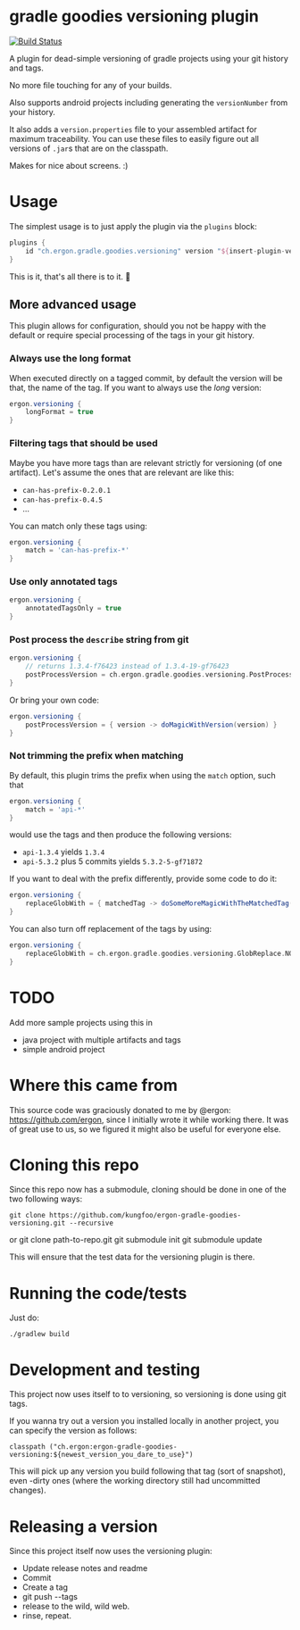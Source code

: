 # gradle goodies versioning plugin

[![Build Status](https://travis-ci.org/kungfoo/ergon-gradle-goodies-versioning.svg?branch=master)](https://travis-ci.org/kungfoo/ergon-gradle-goodies-versioning)

A plugin for dead-simple versioning of gradle projects
using your git history and tags.

No more file touching for any of your builds.

Also supports android projects including generating
the `versionNumber` from your history.

It also adds a `version.properties` file to your
assembled artifact for maximum traceability.
You can use these files to easily figure out
all versions of `.jar`s that are on the classpath.

Makes for nice about screens. :)

# Usage

The simplest usage is to just apply the plugin via the `plugins` block:

```groovy
plugins {
    id "ch.ergon.gradle.goodies.versioning" version "${insert-plugin-version-here}"
}
```

This is it, that's all there is to it. 🙌

## More advanced usage

This plugin allows for configuration, should you not be happy with the default or require special
processing of the tags in your git history.

### Always use the long format

When executed directly on a tagged commit, by default the version will be that, the name of the tag. If you want
to always use the _long_ version:

```groovy
ergon.versioning {
    longFormat = true
}
```

### Filtering tags that should be used

Maybe you have more tags than are relevant strictly for versioning (of one artifact). Let's assume the
ones that are relevant are like this:

- `can-has-prefix-0.2.0.1`
- `can-has-prefix-0.4.5`
- ...

You can match only these tags using:

```groovy
ergon.versioning {
    match = 'can-has-prefix-*'
}
```

### Use only annotated tags

```groovy
ergon.versioning {
    annotatedTagsOnly = true
}
```

### Post process the `describe` string from git

```groovy
ergon.versioning {
    // returns 1.3.4-f76423 instead of 1.3.4-19-gf76423
    postProcessVersion = ch.ergon.gradle.goodies.versioning.PostProcessVersion.STRIP_NR_COMMITS_AND_G
}
```

Or bring your own code:

```groovy
ergon.versioning {
    postProcessVersion = { version -> doMagicWithVersion(version) }
}
```

### Not trimming the prefix when matching

By default, this plugin trims the prefix when using the `match` option, such that

```groovy
ergon.versioning {
    match = 'api-*'
}
```

would use the tags and then produce the following versions:
- `api-1.3.4` yields `1.3.4`
- `api-5.3.2` plus 5 commits yields `5.3.2-5-gf71872`

If you want to deal with the prefix differently, provide some code to do it:

```groovy
ergon.versioning {
    replaceGlobWith = { matchedTag -> doSomeMoreMagicWithTheMatchedTag(matchedTag) }
}
```

You can also turn off replacement of the tags by using:

```groovy
ergon.versioning {
    replaceGlobWith = ch.ergon.gradle.goodies.versioning.GlobReplace.NO_REPLACE
}
```

# TODO

Add more sample projects using this in

- java project with multiple artifacts and tags
- simple android project
 

# Where this came from

This source code was graciously donated to me by @ergon: https://github.com/ergon,
since I initially wrote it while working there. It was of great use to us, so we figured
it might also be useful for everyone else.

# Cloning this repo

Since this repo now has a submodule, cloning should be done in one of the two following ways:

    git clone https://github.com/kungfoo/ergon-gradle-goodies-versioning.git --recursive

or
    git clone path-to-repo.git
    git submodule init
    git submodule update

This will ensure that the test data for the versioning
plugin is there.

# Running the code/tests

Just do:

    ./gradlew build

# Development and testing

This project now uses itself to to versioning, so versioning
is done using git tags.

If you wanna try out a version you installed locally in another
project, you can specify the version as follows:

    classpath ("ch.ergon:ergon-gradle-goodies-versioning:${newest_version_you_dare_to_use}")

This will pick up any version you build following that
tag (sort of snapshot), even -dirty ones (where the working
directory still had uncommitted changes).

# Releasing a version

Since this project itself now uses the versioning plugin:

- Update release notes and readme
- Commit
- Create a tag
- git push --tags
- release to the wild, wild web.
- rinse, repeat.

